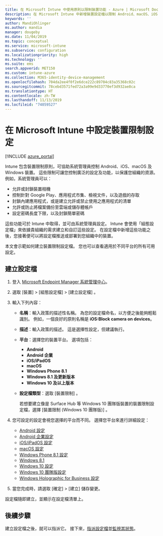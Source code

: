 ```yaml
---
title: 在 Microsoft Intune 中使用原則以限制裝置功能 - Azure | Microsoft Docs
description: 在 Microsoft Intune 中新增裝置設定檔以限制 Android、macOS、iOS、iPadOS、Windows Phone 及 Windows 10 裝置上的功能
keywords: ''
author: MandiOhlinger
ms.author: mandia
manager: dougeby
ms.date: 11/04/2019
ms.topic: conceptual
ms.service: microsoft-intune
ms.subservice: configuration
ms.localizationpriority: high
ms.technology: ''
ms.suite: ems
search.appverid: MET150
ms.custom: intune-azure
ms.collection: M365-identity-device-management
ms.openlocfilehash: 704da2ee4f0f2e6dce222c89704c83a35368c02c
ms.sourcegitcommit: 78cebd3571fed72a3a99e9d33770ef3d932ae8ca
ms.translationtype: HT
ms.contentlocale: zh-TW
ms.lasthandoff: 11/13/2019
ms.locfileid: "74059527"
---
```

# <a name="configure-device-restriction-settings-in-microsoft-intune"></a>在 Microsoft Intune 中設定裝置限制設定

[!INCLUDE [azure_portal](../includes/azure_portal.md)]

Intune 包含裝置限制原則，可協助系統管理員控制 Android、iOS、macOS 及 Windows 裝置。 這些限制可讓您控制廣泛的設定及功能，以保護您組織的資源。 例如，系統管理員可以：

- 允許或封鎖裝置相機
- 控制針對 Google Play、應用程式市集、檢視文件，以及遊戲的存取
- 封鎖內建應用程式，或是建立允許或禁止使用之應用程式的清單
- 允許或防止將檔案備份至雲端或儲存體帳戶
- 設定密碼長度下限，以及封鎖簡單密碼

這些功能可於 Intune 中取得，並可由系統管理員設定。 Intune 會使用「組態設定檔」來依據貴組織的需求建立和自訂這些設定。 在設定檔中新增這些功能之後，您接著便可以將設定檔推送或部署到您組織中的裝置。

本文會示範如何建立裝置限制設定檔。 您也可以查看適用於不同平台的所有可用設定。

## <a name="create-the-profile"></a>建立設定檔

1. 登入 [Microsoft Endpoint Manager 系統管理中心](https://go.microsoft.com/fwlink/?linkid=2109431)。
2. 選取 [裝置]   > [組態設定檔]   > [建立設定檔]  。
3. 輸入下列內容：

    - **名稱**：輸入政策的描述性名稱。 為您的設定檔命名，以方便之後能夠輕鬆識別。 例如，一個良好的原則名稱是 **iOS:Block camera on devices**。
    - **描述**：輸入政策的描述。 這是選擇性設定，但建議執行。
    - **平台**：選擇您的裝置平台。 選項包括：  

        - **Android**
        - **Android 企業**
        - **iOS/iPadOS**
        - **macOS**
        - **Windows Phone 8.1**
        - **Windows 8.1 及更新版本**
        - **Windows 10 及以上版本**

    - **設定檔類型**：選取 [裝置限制]  。

        若想要建立像是 Surface Hub 等 Windows 10 團隊版裝置的裝置限制設定檔，選擇 [裝置限制 (Windows 10 團隊版)]  。

4. 您可設定的設定會視您選擇的平台而不同。 選擇您平台來進行詳細設定：

    - [Android 設定](../device-restrictions-android.md)
    - [Android 企業設定](../device-restrictions-android-for-work.md)
    - [iOS/iPadOS 設定](device-restrictions-ios.md)
    - [macOS 設定](device-restrictions-macos.md)
    - [Windows Phone 8.1 設定](device-restrictions-windows-phone-8-1.md)
    - [Windows 8.1](device-restrictions-windows-8-1.md)
    - [Windows 10 設定](device-restrictions-windows-10.md)
    - [Windows 10 團隊版設定](device-restrictions-windows-10-teams.md)
    - [Windows Holographic for Business 設定](device-restrictions-windows-holographic.md)

5. 當您完成時，請選取 [確定]   > [建立]  儲存變更。

設定檔隨即建立，並顯示在設定檔清單上。

## <a name="next-steps"></a>後續步驟

建立設定檔之後，就可以指派它。 接下來，[指派設定檔](../device-profile-assign.md)並[監視其狀態](../device-profile-monitor.md)。

<!--  Removing image as part of design review; retaining source until we known the disposition.

## Example of device restriction settings

In this high-level example, you'll create a device restriction policy that blocks the use of the built-in camera app on Android devices.

![How to disable the camera on Android devices](./media/device-restrictions-configure/disable-android-camera.png)

-->
